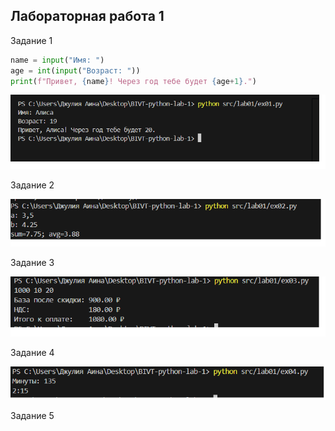 ## Лабораторная работа 1

Задание 1

```python
name = input("Имя: ")
age = int(input("Возраст: "))
print(f"Привет, {name}! Через год тебе будет {age+1}.")
```

![скриншот 1](./images/lab01/ex01.png)

Задание 2

![скриншот 2](./images/lab01/ex02.png)

Задание 3

![скриншот 3](./images/lab01/ex03.png)

Задание 4

![скриншот 4](./images/lab01/ex04.png)

Задание 5

